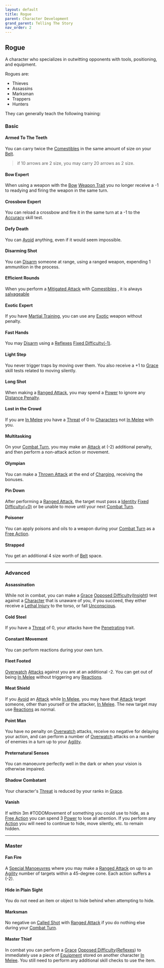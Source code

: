```yaml
---
layout: default
title: Rogue
parent: Character Development
grand_parent: Telling The Story
nav_order: 2
---
```

## Rogue
A character who specializes in outwitting opponents with tools, positioning, and equipment.

Rogues are: 
* Thieves
* Assassins
* Marksman
* Trappers
* Hunters

They can generally teach the following training:

### Basic

#### Armed To The Teeth
You can carry twice the [Comestibles](Comestibles) in the same amount of size on your [Belt](Storage#Belt). 

> if 10 arrows are 2 size, you may carry 20 arrows as 2 size.

#### Bow Expert
When using a weapon with the [Bow](Weapon-Traits#Bow) [Weapon Trait](Weapons#[Weapon-Traits](Weapon-Traits)) you no longer receive a -1 to readying and firing the weapon in the same turn.
#### Crossbow Expert
You can reload a crossbow and fire it in the same turn at a -1 to the [Accuracy](Agility#Accuracy) skill test.  

#### Defy Death
You can [Avoid](Combat#Avoid) anything, even if it would seem impossible.

#### Disarming Shot
You can [Disarm](Combat#Disarm) someone at range, using a ranged weapon, expending 1 ammunition in the process.
#### Efficient Rounds
When you perform a [Mitigated Attack](Terminology#Mitigated%20Attack) with [Comestibles](Comestibles) , it is always [salvageable](Comestibles#Salvaging)
#### Exotic Expert
If you have [Martial Training](#Martial%20Training), you can use any [Exotic](Weapons#Exotic) weapon without penalty.   
#### Fast Hands
You may [Disarm](Combat#Disarm) using a [Reflexes](Agility#Reflexes) [Fixed Difficulty(-1)](Skills#Fixed%20Difficulty).

#### Light Step
You never trigger traps by moving over them. You also receive a +1 to [Grace](Agility#Grace) skill tests related to moving silently.

#### Long Shot
When making a [Ranged Attack](Terminology#Ranged%20Attack), you may spend a [Power](Stats#Power) to ignore any [Distance Penalty](Combat#Distance%20Penalty).

#### Lost in the Crowd
If you are [In Melee](Terminology#In%20Melee) you have a [Threat](Stats#Threat) of 0 to [Characters](Terminology#Character) not [In Melee](Terminology#In%20Melee) with you.

#### Multitasking
On your [Combat Turn](Terminology#Combat%20Turn), you may make an [Attack](Terminology#Attack) at (-2) additional penalty, and then perform a non-attack action or movement.

#### Olympian
You can make a [Thrown Attack](Terminology#Thrown%20Attack) at the end of [Charging](Combat#Charging), receiving the bonuses. 

#### Pin Down
After performing a [Ranged Attack](Terminology#Ranged%20Attack), the target must pass a [Identity](Spirit#Identity) [Fixed Difficulty(+0)](Skills#Fixed%20Difficulty) or be unable to move until your next [Combat Turn](Terminology#Combat%20Turn).

#### Poisoner
You can apply poisons and oils to a weapon during your [Combat Turn](Terminology#Combat%20Turn) as a [Free Action](Terminology#Free%20Action).

#### Strapped
You get an additional 4 size worth of [Belt](Storage#Belt) space.


---

### Advanced

#### Assassination
While not in combat, you can make a [Grace](Agility#Grace) [Opposed Difficulty](Skills#Opposed%20Difficulty)([Insight](Intelligence#Insight)) test against a [Character](Terminology#Character) that is unaware of you, if you succeed, they either receive a [Lethal Injury](Injury#Lethal%20Injury) to the torso, or fall [Unconscious](Effects#Unconscious).

#### Cold Steel
If you have a [Threat](Stats#Threat) of 0, your attacks have the [Penetrating](Weapon-Traits#Penetrating) trait.

#### Constant Movement
You can perform reactions during your own turn.
#### Fleet Footed
[Overwatch](Combat#Overwatch) [Attacks](Terminology#Attack) against you are at an additional -2. You can get out of being [In Melee](Terminology#In%20Melee) without triggering any [Reactions](Terminology#Reaction).

#### Meat Shield
If you [Avoid](Combat#Avoid) an [Attack](Terminology#Attack) while [In Melee](Terminology#In%20Melee), you may have that [Attack](Terminology#Attack) target someone, other than yourself or the attacker, [In Melee](Terminology#In%20Melee). The new target may use [Reactions](Terminology#Reaction) as normal.

#### Point Man
You have no penalty on [Overwatch](Combat#Overwatch) attacks, receive no negative for delaying your action, and can perform a number of [Overwatch](Combat#Overwatch) attacks on a number of enemies in a turn up to your [Agility](Agility).

#### Preternatural Senses
You can manoeuvre perfectly well in the dark or when your vision is otherwise impaired.

#### Shadow Combatant
Your character's [Threat](Stats#Threat) is reduced by your ranks in [Grace](Agility#Grace).

#### Vanish
If within 3m #TODOMovement of something you could use to hide, as a [Free Action](Terminology#Free%20Action) you can spend 3 [Power](Stats#Power) to lose all attention. If you perform any [Action](Terminology#Action) you will need to continue to hide, move silently, etc. to remain hidden.


---

### Master

#### Fan Fire
A [Special Manoeuvres](Combat#Special%20Manoeuvres) where you may make a [Ranged Attack](Terminology#Ranged%20Attack) on up to an [Agility](Agility) number of targets within a 45-degree cone. Each action suffers a (-2).
#### Hide in Plain Sight
You do not need an item or object to hide behind when attempting to hide.

#### Marksman
No negative on [Called Shot](Combat#Called%20Shot) with [Ranged Attack](Terminology#Ranged%20Attack) if you do nothing else during your [Combat Turn](Terminology#Combat%20Turn).

#### Master Thief
In combat you can perform a [Grace](Agility#Grace) [Opposed Difficulty](Skills#Opposed%20Difficulty)([Reflexes](Agility#Reflexes)) to immediately use a piece of [Equipment](Equipment) stored on another character [In Melee](Terminology#In%20Melee). You still need to perform any additional skill checks to use the item.


